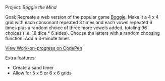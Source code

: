 Project: *Boggle the Mind*

Goal: Recreate a web version of the popular game [Boggle](https://en.wikipedia.org/wiki/Boggle). Make it a 4 x 4 grid with each consonant repeated 3 times and each vowel repeated 6 times plus a random choice of three more vowels added, totaling 96 choices (i.e. 16 dice * 6 sides).  Choose the letters with a random choosing function.  Add a 3-minute timer.

[View Work-on-progress on CodePen](https://codepen.io/SixStringsCoder/pen/PVdbpZ)

Extra features:
- Create a sand timer
- Allow for 5 x 5 or 6 x 6 grids
